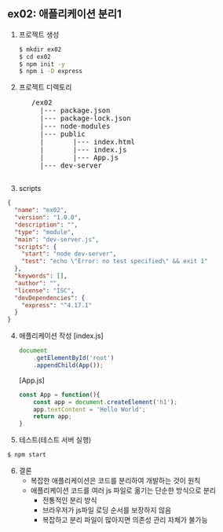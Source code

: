 ## ex02: 애플리케이션 분리1
1. 프로젝트 생성
    ```bash
    $ mkdir ex02
    $ cd ex02
    $ npm init -y
    $ npm i -D express
    ```
2. 프로젝트 디렉토리
    <pre>
      /ex02
        |--- package.json
        |--- package-lock.json
        |--- node-modules
        |--- public
        |       |--- index.html
        |       |--- index.js
        |       |--- App.js
        |--- dev-server
    </pre>
3. scripts
```json
{
  "name": "ex02",
  "version": "1.0.0",
  "description": "",
  "type": "module",
  "main": "dev-server.js",
  "scripts": {
    "start": "node dev-server",
    "test": "echo \"Error: no test specified\" && exit 1"
  },
  "keywords": [],
  "author": "",
  "license": "ISC",
  "devDependencies": {
    "express": "^4.17.1"
  }
}

```

4. 애플리케이션 작성
    [index.js]
    ```javascript
    document
        .getElementById('root')
        .appendChild(App());
    ```
    [App.js]
    ```javascript
    const App = function(){
        const app = document.createElement('h1');
        app.textContent = 'Hello World';
        return app;
    }
    ```

5. 테스트(테스트 서버 실행)
```bash
$ npm start
```

6. 결론
    - 복잡한 애플리케이션은 코드를 분리하여 개발하는 것이 원칙
    - 애플리케이션 코드를 여러 js 파일로 옮기는 단순한 방식으로 분리
        + 전통적인 분리 방식
        + 브라우저가 js파일 로딩 순서를 보장하지 않음
        + 복잡하고 분리 파일이 많아지면 의존성 관리 자체가 불가능